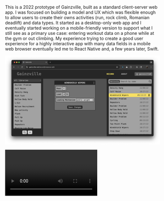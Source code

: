 This is a 2022 prototype of Gainzville, built as a standard client-server web app. I was focused on building a model and UX which was flexible enough to allow users to create their owns activities (run, rock climb, Romanian deadlift) and data types. It started as a desktop-only web app and I eventually started working on a mobile-friendly version to support what I still see as a primary use case: entering workout data on a phone while at the gym or out climbing. My experience trying to create a good user experience for a highly interactive app with many data fields in a mobile web browser eventually led me to React Native and, a few years later, Swift.

![Screenshot of viewing a record in the app](/images/viewing-record.png)

![Video of creating an "Effort" attribute](/images//create-effort-facet.MP4)